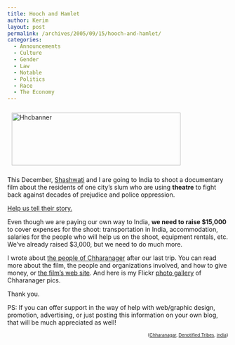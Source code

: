 ```yaml
---
title: Hooch and Hamlet
author: Kerim
layout: post
permalink: /archives/2005/09/15/hooch-and-hamlet/
categories:
  - Announcements
  - Culture
  - Gender
  - Law
  - Notable
  - Politics
  - Race
  - The Economy
---
```

<a href="http://dnt.shashwati.com/" onclick="_gaq.push(['_trackEvent', 'outbound-article', 'http://dnt.shashwati.com/', '']);" ><img src="http://test.oxus.net/images/HHCbanner.jpg" height="120" width="385" border="0" hspace="10" vspace="10" alt="Hhcbanner" /></a>

This December, <a href="http://blog.shashwati.com/" onclick="_gaq.push(['_trackEvent', 'outbound-article', 'http://blog.shashwati.com/', 'Shashwati']);" >Shashwati</a> and I are going to India to shoot a documentary film about the residents of one city&#8217;s slum who are using **theatre** to fight back against decades of prejudice and police oppression.

<a href="http://dnt.shashwati.com/" onclick="_gaq.push(['_trackEvent', 'outbound-article', 'http://dnt.shashwati.com/', 'Help us tell their story.']);" >Help us tell their story.</a>

Even though we are paying our own way to India, **we need to raise $15,000** to cover expenses for the shoot: transportation in India, accommodation, salaries for the people who will help us on the shoot, equipment rentals, etc. We&#8217;ve already raised $3,000, but we need to do much more.

I wrote about <a href="http://test.oxus.net/archives/2005/01/07/dnt/" onclick="_gaq.push(['_trackEvent', 'outbound-article', 'http://test.oxus.net/archives/2005/01/07/dnt/', 'the people of Chharanager']);" >the people of Chharanager</a> after our last trip. You can read more about the film, the people and organizations involved, and how to give money, or <a href="http://dnt.shashwati.com/" onclick="_gaq.push(['_trackEvent', 'outbound-article', 'http://dnt.shashwati.com/', 'the film&#8217;s web site']);" >the film&#8217;s web site</a>. And here is my Flickr <a href="http://www.flickr.com/photos/kerim/sets/167881/" onclick="_gaq.push(['_trackEvent', 'outbound-article', 'http://www.flickr.com/photos/kerim/sets/167881/', 'photo gallery']);" >photo gallery</a> of Chharanager pics.

Thank you.

PS: If you can offer support in the way of help with web/graphic design, promotion, advertising, or just posting this information on your own blog, that will be much appreciated as well!

<!-- technorati tags start -->

<div style="text-align:right;">
  <span style="font-size:x-small;">{<a href="http://www.technorati.com/tag/Chharanagar" onclick="_gaq.push(['_trackEvent', 'outbound-article', 'http://www.technorati.com/tag/Chharanagar', 'Chharanagar']);"  rel="tag">Chharanagar</a>, <a href="http://www.technorati.com/tag/Denotified Tribes" onclick="_gaq.push(['_trackEvent', 'outbound-article', 'http://www.technorati.com/tag/Denotified Tribes', 'Denotified Tribes']);"  rel="tag">Denotified Tribes</a>, <a href="http://www.technorati.com/tag/india" onclick="_gaq.push(['_trackEvent', 'outbound-article', 'http://www.technorati.com/tag/india', 'india']);"  rel="tag">india</a>}</span>


<!-- technorati tags end -->

